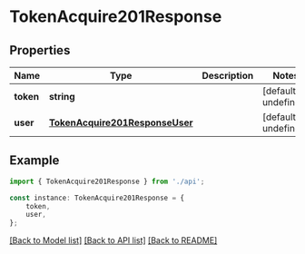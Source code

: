 # TokenAcquire201Response


## Properties

Name | Type | Description | Notes
------------ | ------------- | ------------- | -------------
**token** | **string** |  | [default to undefined]
**user** | [**TokenAcquire201ResponseUser**](TokenAcquire201ResponseUser.md) |  | [default to undefined]

## Example

```typescript
import { TokenAcquire201Response } from './api';

const instance: TokenAcquire201Response = {
    token,
    user,
};
```

[[Back to Model list]](../README.md#documentation-for-models) [[Back to API list]](../README.md#documentation-for-api-endpoints) [[Back to README]](../README.md)
